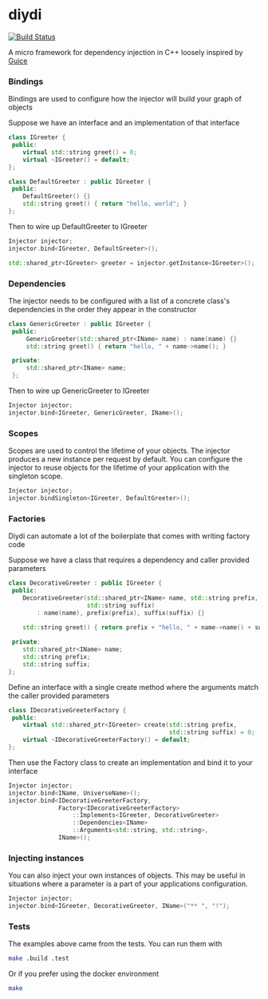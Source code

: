 # diydi

[![Build Status](https://travis-ci.org/kylewalters18/diydi.svg?branch=master)](https://travis-ci.org/kylewalters18/diydi)

A micro framework for dependency injection in C++ loosely inspired by [Guice](https://github.com/google/guice)

### Bindings

  Bindings are used to configure how the injector will build your graph of objects
  
  Suppose we have an interface and an implementation of that interface
  
  ```cpp
  class IGreeter {
   public:
      virtual std::string greet() = 0;
      virtual ~IGreeter() = default;
  };
  
  class DefaultGreeter : public IGreeter {
   public:
      DefaultGreeter() {}
      std::string greet() { return "hello, world"; }
  };
  ```
  
  Then to wire up DefaultGreeter to IGreeter
  
  ```cpp
  Injector injector;
  injector.bind<IGreeter, DefaultGreeter>();
  
  std::shared_ptr<IGreeter> greeter = injector.getInstance<IGreeter>();
  ```

### Dependencies

  The injector needs to be configured with a list of a concrete class's dependencies in the order they appear in the constructor

  ```cpp
  class GenericGreeter : public IGreeter {
   public:
       GenericGreeter(std::shared_ptr<IName> name) : name(name) {}
       std::string greet() { return "hello, " + name->name(); }

   private:
       std::shared_ptr<IName> name;
   };
   ```
   
   Then to wire up GenericGreeter to IGreeter
  
   ```cpp
   Injector injector;
   injector.bind<IGreeter, GenericGreeter, IName>();
   ```
  
### Scopes

  Scopes are used to control the lifetime of your objects. The injector produces a new instance per request by default. You can configure the injector to reuse objects for the lifetime of your application with the singleton scope.
  
  ```cpp
  Injector injector;
  injector.bindSingleton<IGreeter, DefaultGreeter>();
  ```
  
### Factories

  Diydi can automate a lot of the boilerplate that comes with writing factory code
  
  Suppose we have a class that requires a dependency and caller provided parameters
  
  ```cpp
  class DecorativeGreeter : public IGreeter {
   public:
      DecorativeGreeter(std::shared_ptr<IName> name, std::string prefix,
                        std::string suffix)
          : name(name), prefix(prefix), suffix(suffix) {}
      
      std::string greet() { return prefix + "hello, " + name->name() + suffix; }

   private:
      std::shared_ptr<IName> name;
      std::string prefix;
      std::string suffix;
  };
  ```
  
  Define an interface with a single create method where the arguments match the caller provided parameters
  
  ```cpp
  class IDecorativeGreeterFactory {
   public:
      virtual std::shared_ptr<IGreeter> create(std::string prefix,
                                               std::string suffix) = 0;
      virtual ~IDecorativeGreeterFactory() = default;
  };
  ```
  
  Then use the Factory class to create an implementation and bind it to your interface
  
  ```cpp
  Injector injector;
  injector.bind<IName, UniverseName>();
  injector.bind<IDecorativeGreeterFactory,
                Factory<IDecorativeGreeterFactory>
                    ::Implements<IGreeter, DecorativeGreeter>
                    ::Dependencies<IName>
                    ::Arguments<std::string, std::string>,
                IName>();
  ```

### Injecting instances

  You can also inject your own instances of objects. This may be useful in situations where a parameter is a part of your applications configuration.
    
  ```cpp
  Injector injector;
  injector.bind<IGreeter, DecorativeGreeter, IName>("** ", "!");
  ```

### Tests

  The examples above came from the tests. You can run them with

  ```sh
  make .build .test
  ```

  Or if you prefer using the docker environment 

  ```sh
  make
  ```
